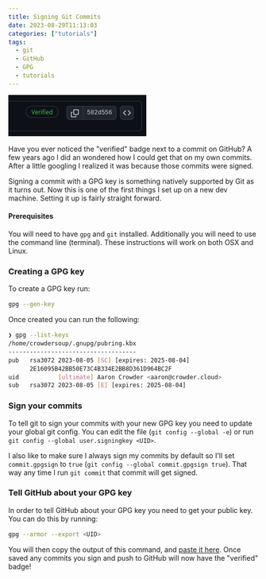 ```yaml
---
title: Signing Git Commits 
date: 2023-08-29T11:13:03 
categories: ["tutorials"] 
tags: 
  - git
  - GitHub
  - GPG
  - tutorials
---
```


![Verified Commit Badge](./verified-commit-badge.png)

Have you ever noticed the "verified" badge next to a commit on GitHub?
A few years ago I did an wondered how I could get that on my own commits.
After a little googling I realized it was because those commits were 
signed.

Signing a commit with a GPG key is something natively supported by Git as
it turns out. Now this is one of the first things I set up on a new dev 
machine. Setting it up is fairly straight forward.

#### Prerequisites

You will need to have `gpg` and `git` installed. Additionally you will need
to use the command line (terminal). These instructions will work on both
OSX and Linux.

### Creating a GPG key

To create a GPG key run:

```sh
gpg --gen-key
```

Once created you can run the following:

```sh
❯ gpg --list-keys
/home/crowdersoup/.gnupg/pubring.kbx
------------------------------------
pub   rsa3072 2023-08-05 [SC] [expires: 2025-08-04]
      2E16095B42BB50E73C4B334E2BB8D361D964BC2F
uid           [ultimate] Aaron Crowder <aaron@crowder.cloud>
sub   rsa3072 2023-08-05 [E] [expires: 2025-08-04]
```

### Sign your commits

To tell git to sign your commits with your new GPG key you need to update
your global git config. You can edit the file (`git config --global -e`)
or run `git config --global user.signingkey <UID>`.

I also like to make sure I always sign my commits by default so I'll set 
`commit.gpgsign` to `true` (`git config --global commit.gpgsign true`).
That way any time I run `git commit` that commit will get signed.

### Tell GitHub about your GPG key

In order to tell GitHub about your GPG key you need to get your public 
key. You can do this by running:

```sh
gpg --armor --export <UID>
```

You will then copy the output of this command, and [paste it here](https://github.com/settings/gpg/new).
Once saved any commits you sign and push to GitHub will now have the 
"verified" badge!
